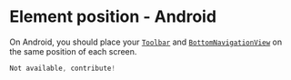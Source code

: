 # Element position - Android

On Android, you should place your [`Toolbar`](https://developer.android.com/reference/android/widget/Toolbar) and [`BottomNavigationView`](https://developer.android.com/reference/com/google/android/material/bottomnavigation/BottomNavigationView) on the same position of each screen.

```kotlin
Not available, contribute!
```
